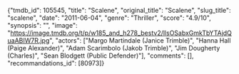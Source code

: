 {"tmdb_id": 105545, "title": "Scalene", "original_title": "Scalene", "slug_title": "scalene", "date": "2011-06-04", "genre": "Thriller", "score": "4.9/10", "synopsis": "", "image": "https://image.tmdb.org/t/p/w185_and_h278_bestv2/llsOSabxGmkTbYTAjdQuaABIW7R.jpg", "actors": ["Margo Martindale (Janice Trimble)", "Hanna Hall (Paige Alexander)", "Adam Scarimbolo (Jakob Trimble)", "Jim Dougherty (Charles)", "Sean Blodgett (Public Defender)"], "comments": [], "recommandations_id": [80973]}